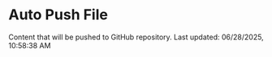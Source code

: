 # Auto Push File

Content that will be pushed to GitHub repository.
Last updated: 06/28/2025, 10:58:38 AM